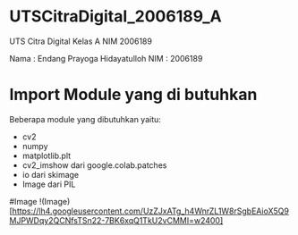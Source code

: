 # UTSCitraDigital_2006189_A
UTS Citra Digital Kelas A NIM 2006189

Nama : Endang Prayoga Hidayatulloh
NIM  : 2006189

# Import Module yang di butuhkan
Beberapa module yang dibutuhkan yaitu:
*   cv2
*   numpy
*   matplotlib.plt
*   cv2_imshow dari google.colab.patches
*   io dari skimage
*   Image dari PIL

#Image
!(Image)[https://lh4.googleusercontent.com/UzZJxATg_h4WnrZL1W8rSgbEAioX5Q9MJPWDqy2QCNfsTSn22-7BK6xqQ1TkU2vCMMI=w2400]
